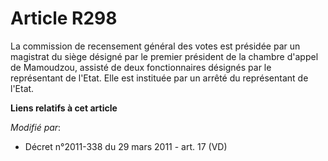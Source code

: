 # Article R298

La commission de recensement général des votes est présidée par un magistrat du siège désigné par le premier      président
de la chambre d'appel de Mamoudzou, assisté de deux fonctionnaires désignés par le représentant de l'Etat. Elle est instituée
par un arrêté du représentant de l'Etat.

**Liens relatifs à cet article**

_Modifié par_:

  - Décret n°2011-338 du 29 mars 2011 - art. 17 (VD)
